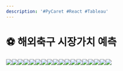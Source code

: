 ```yaml
---
description: '#PyCaret #React #Tableau'
---
```


# ⚽ 해외축구 시장가치 예측

![](<../../../../.gitbook/assets/해외축구\_시장가치\_예측 0.png>)![](<../../../../.gitbook/assets/해외축구\_시장가치\_예측 1.png>)![](<../../../../.gitbook/assets/해외축구\_시장가치\_예측 2.png>)![](<../../../../.gitbook/assets/해외축구\_시장가치\_예측 3.png>)![](<../../../../.gitbook/assets/해외축구\_시장가치\_예측 4.png>)![](<../../../../.gitbook/assets/해외축구\_시장가치\_예측 5.png>)![](<../../../../.gitbook/assets/해외축구\_시장가치\_예측 6.png>)![](<../../../../.gitbook/assets/해외축구\_시장가치\_예측 7.png>)![](<../../../../.gitbook/assets/해외축구\_시장가치\_예측 8.png>)![](<../../../../.gitbook/assets/해외축구\_시장가치\_예측 9.png>)![](<../../../../.gitbook/assets/해외축구\_시장가치\_예측 10.png>)![](<../../../../.gitbook/assets/해외축구\_시장가치\_예측 11.png>)![](<../../../../.gitbook/assets/해외축구\_시장가치\_예측 12.png>)![](<../../../../.gitbook/assets/해외축구\_시장가치\_예측 13.png>)![](<../../../../.gitbook/assets/해외축구\_시장가치\_예측 14.png>)![](<../../../../.gitbook/assets/해외축구\_시장가치\_예측 15.png>)![](<../../../../.gitbook/assets/해외축구\_시장가치\_예측 16.png>)![](<../../../../.gitbook/assets/해외축구\_시장가치\_예측 17.png>)
